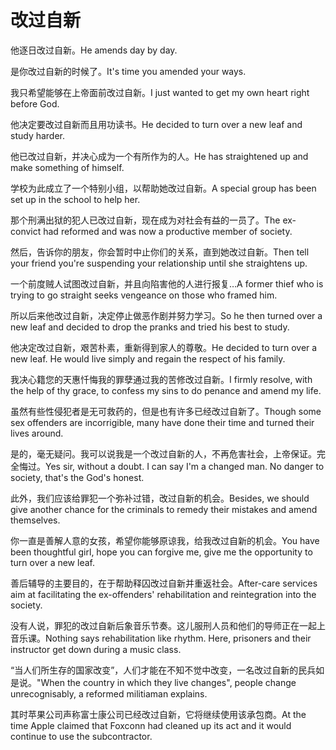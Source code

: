 # 改过自新

<p><span class="chinese">他逐日改过自新。</span><span class="english">He amends day by day.</span></p>

<p><span class="chinese">是你改过自新的时候了。</span><span class="english">It's time you amended your ways.</span></p>

<p><span class="chinese">我只希望能够在上帝面前改过自新。</span><span class="english">I just wanted to get my own heart right before God.</span></p>

<p><span class="chinese">他决定要改过自新而且用功读书。</span><span class="english">He decided to turn over a new leaf and study harder.</span></p>

<p><span class="chinese">他已改过自新，并决心成为一个有所作为的人。</span><span class="english">He has straightened up and make something of himself.</span></p>

<p><span class="chinese">学校为此成立了一个特别小组，以帮助她改过自新。</span><span class="english">A special group has been set up in the school to help her.</span></p>

<p><span class="chinese">那个刑满出狱的犯人已改过自新，现在成为对社会有益的一员了。</span><span class="english">The ex-convict had reformed and was now a productive member of society.</span></p>

<p><span class="chinese">然后，告诉你的朋友，你会暂时中止你们的关系，直到她改过自新。</span><span class="english">Then tell your friend you're suspending your relationship until she straightens up.</span></p>

<p><span class="chinese">一个前度贼人试图改过自新，并且向陷害他的人进行报复…</span><span class="english">A former thief who is trying to go straight seeks vengeance on those who framed him.</span></p>

<p><span class="chinese">所以后来他改过自新，决定停止做恶作剧并努力学习。</span><span class="english">So he then turned over a new leaf and decided to drop the pranks and tried his best to study.</span></p>

<p><span class="chinese">他决定改过自新，艰苦朴素，重新得到家人的尊敬。</span><span class="english">He decided to turn over a new leaf. He would live simply and regain the respect of his family.</span></p>

<p><span class="chinese">我决心籍您的天惠忏悔我的罪孽通过我的苦修改过自新。</span><span class="english">I firmly resolve, with the help of thy grace, to confess my sins to do penance and amend my life.</span></p>

<p><span class="chinese">虽然有些性侵犯者是无可救药的，但是也有许多已经改过自新了。</span><span class="english">Though some sex offenders are incorrigible, many have done their time and turned their lives around.</span></p>

<p><span class="chinese">是的，毫无疑问。我可以说我是一个改过自新的人，不再危害社会，上帝保证。完全悔过。</span><span class="english">Yes sir, without a doubt. I can say I'm a changed man. No danger to society, that's the God's honest.</span></p>

<p><span class="chinese">此外，我们应该给罪犯一个弥补过错，改过自新的机会。</span><span class="english">Besides, we should give another chance for the criminals to remedy their mistakes and amend themselves.</span></p>

<p><span class="chinese">你一直是善解人意的女孩，希望你能够原谅我，给我改过自新的机会。</span><span class="english">You have been thoughtful girl, hope you can forgive me, give me the opportunity to turn over a new leaf.</span></p>

<p><span class="chinese">善后辅导的主要目的，在于帮助释囚改过自新并重返社会。</span><span class="english">After-care services aim at facilitating the ex-offenders' rehabilitation and reintegration into the society.</span></p>

<p><span class="chinese">没有人说，罪犯的改过自新后象音乐节奏。这儿服刑人员和他们的导师正在一起上音乐课。</span><span class="english">Nothing says rehabilitation like rhythm. Here, prisoners and their instructor get down during a music class.</span></p>

<p><span class="chinese">“当人们所生存的国家改变”，人们才能在不知不觉中改变，一名改过自新的民兵如是说。</span><span class="english">"When the country in which they live changes", people change unrecognisably, a reformed militiaman explains.</span></p>

<p><span class="chinese">其时苹果公司声称富士康公司已经改过自新，它将继续使用该承包商。</span><span class="english">At the time Apple claimed that Foxconn had cleaned up its act and it would continue to use the subcontractor.</span></p>

